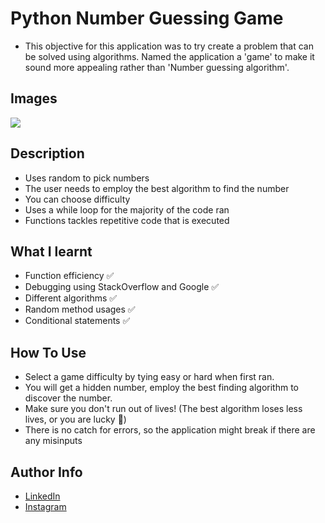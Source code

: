 # Python Number Guessing Game

- This objective for this application was to try create a problem that can be solved using algorithms. Named the application a 'game' to make it sound more appealing rather than 'Number guessing algorithm'.
## Images

<img src = "https://cdn.discordapp.com/attachments/229247596571525120/973536743997468682/unknown.png" />

## Description

- Uses random to pick numbers
- The user needs to employ the best algorithm to find the number
- You can choose difficulty
- Uses a while loop for the majority of the code ran
- Functions tackles repetitive code that is executed

## What I learnt

- Function efficiency ✅
- Debugging using StackOverflow and Google ✅
- Different algorithms ✅
- Random method usages ✅
- Conditional statements ✅
## How To Use

- Select a game difficulty by tying easy or hard when first ran.
- You will get a hidden number, employ the best finding algorithm to discover the number.
- Make sure you don't run out of lives! (The best algorithm loses less lives, or you are lucky 👀)
- There is no catch for errors, so the application might break if there are any misinputs
## Author Info

- [LinkedIn](https://www.linkedin.com/in/dhruv50ae/)
- [Instagram](https://www.instagram.com/frostascode/)
